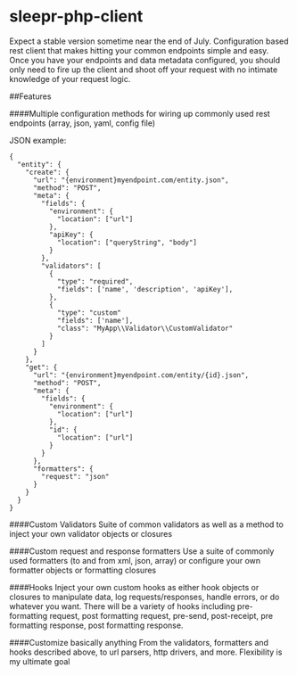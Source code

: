 # sleepr-php-client
Expect a stable version sometime near the end of July.
Configuration based rest client that makes hitting your common endpoints simple and easy.  Once you have your endpoints and data metadata configured, you should only need to fire up the client and shoot off your request with no intimate knowledge of your request logic.

##Features

####Multiple configuration methods for wiring up commonly used rest endpoints (array, json, yaml, config file)

JSON example:
````
{
  "entity": {
    "create": {
      "url": "{environment}myendpoint.com/entity.json",
      "method": "POST",
      "meta": {
        "fields": {
          "environment": {
            "location": ["url"]
          },
          "apiKey": {
            "location": ["queryString", "body"]
          }
        },
        "validators": [
          {
            "type": "required",
            "fields": ['name', 'description', 'apiKey'],
          },
          {
            "type": "custom"
            "fields": ['name'],
            "class": "MyApp\\Validator\\CustomValidator"
          }
        ]
      }
    },
    "get": {
      "url": "{environment}myendpoint.com/entity/{id}.json",
      "method": "POST",
      "meta": {
        "fields": {
          "environment": {
            "location": ["url"]
          },
          "id": {
            "location": ["url"]
          }
        }
      },
      "formatters": {
        "request": "json"
      }
    }
  }
}
````

####Custom Validators
Suite of common validators as well as a method to inject your own validator objects or closures

####Custom request and response formatters
Use a suite of commonly used formatters (to and from xml, json, array) or configure your own formatter objects or formatting closures

####Hooks
Inject your own custom hooks as either hook objects or closures to manipulate data, log requests/responses, handle errors, or do whatever you want.  There will be a variety of hooks including pre-formatting request, post formatting request, pre-send, post-receipt, pre formatting response, post formatting response.

####Customize basically anything
From the validators, formatters and hooks described above, to url parsers, http drivers, and more.  Flexibility is my ultimate goal

